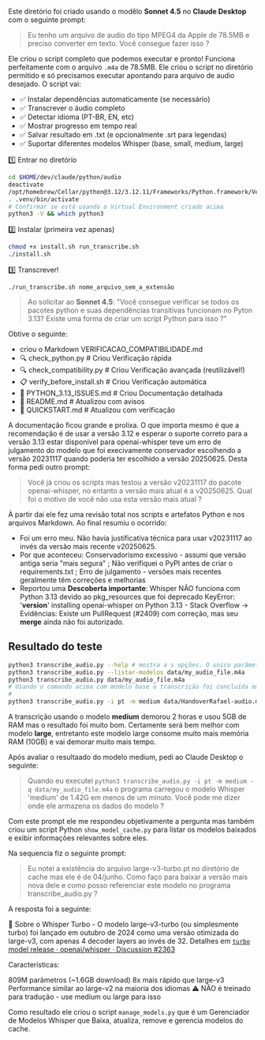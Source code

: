 Este diretório foi criado usando o modêlo **Sonnet 4.5** no **Claude Desktop** com o seguinte prompt:

> Eu tenho um arquivo de audio do tipo MPEG4 da Apple de 78.5MB e preciso converter em texto. Você consegue fazer isso ?

Ele criou o script completo que podemos executar e pronto! Funciona perfeitamente com o arquivo `.m4a` de 78.5MB.
Ele criou o script no diretório permitido e só precisamos executar apontando para arquivo de audio desejado.
O script vai:

- ✅ Instalar dependências automaticamente (se necessário)
- ✅ Transcrever o áudio completo
- ✅ Detectar idioma (PT-BR, EN, etc)
- ✅ Mostrar progresso em tempo real
- ✅ Salvar resultado em .txt (e opcionalmente .srt para legendas)
- ✅ Suportar diferentes modelos Whisper (base, small, medium, large)

1️⃣ Entrar no diretório

```bash
cd $HOME/dev/claude/python/audio
deactivate
/opt/homebrew/Cellar/python@3.12/3.12.11/Frameworks/Python.framework/Versions/3.12/bin/python3.12 -m venv .venv
. .venv/bin/activate
# Confirmar se está usando o Virtual Environment criado acima
python3 -V && which python3
```

2️⃣ Instalar (primeira vez apenas)

```bash
chmod +x install.sh run_transcribe.sh
./install.sh
```

3️⃣ Transcrever!

`./run_transcribe.sh nome_arquivo_sem_a_extensão`

> Ao solicitar ao **Sonnet 4.5**: "Você consegue verificar se todos os pacotes python e suas dependências transitivas funcionam no Pyton 3.13? Existe uma forma de criar um script Python para isso ?"

Obtive o seguinte:

- criou o Markdown VERIFICACAO_COMPATIBILIDADE.md
- 🔍 check_python.py # Criou Verificação rápida
- 🔍 check_compatibility.py # Criou Verificação avançada (reutilizável!)
- 📋 verify_before_install.sh # Criou Verificação automática
- 📘 PYTHON_3.13_ISSUES.md # Criou Documentação detalhada
- 📘 README.md # Atualizou com avisos
- 📘 QUICKSTART.md # Atualizou com verificação

A documentação ficou grande e prolixa. O que importa mesmo é que a recomendação é de usar a versão 3.12 e esperar o suporte correto para a versão 3.13 estar disponível para openai-whisper teve um erro de julgamento do modelo que foi execivamente conservador escolhendo a versão 20231117 quando poderia ter escolhido a versão 20250625.
Desta forma pedi outro prompt:

> Você já criou os scripts mas testou a versão v20231117 do pacote openai-whisper, no entanto a versão mais atual é a v20250625. Qual foi o motivo de você não usa esta versão mais atual ?

À partir dai ele fez uma revisão total nos scripts e artefatos Python e nos arquivos Markdown. Ao final resumiu o ocorrido:

- Foi um erro meu. Não havia justificativa técnica para usar v20231117 ao invés da versão mais recente v20250625.
- Por que aconteceu: Conservadorismo excessivo - assumi que versão antiga seria "mais segura" ; Não verifiquei o PyPI antes de criar o requirements.txt ; Erro de julgamento - versões mais recentes geralmente têm correções e melhorias
- Reportou uma **Descoberta importante**: Whisper NÃO funciona com Python 3.13 devido ao pkg_resources que foi deprecado KeyError: '**version**' installing openai-whisper on Python 3.13 - Stack Overflow -> Evidências: Existe um PullRequest (#2409) com correção, mas seu **merge** ainda não foi autorizado.

## Resultado do teste

```bash
python3 transcribe_audio.py --help # mostra a s opções. O unico parâmetro obrigatório é o nome do arquivo de audio.
python3 transcribe_audio.py --listar-modelos data/my_audio_file.m4a
python3 transcribe_audio.py data/my_audio_file.m4a
# Usando o comando acima com modelo base a transcrição foi concluída em 00:05:14 entretanto ficou com baixa qualidade
#
python3 transcribe_audio.py -i pt -m medium data/HandoverRafael-audio.m4a
```

A transcrição usando o modelo **medium** demorou 2 horas e usou 5GB de RAM mas o resultado foi muito bom. Certamente será bem melhor com modelo **large**, entretanto este modelo large consome muito mais memória RAM (10GB) e vai demorar muito mais tempo.

Após avaliar o resultaado do modelo medium, pedi ao Claude Desktop o seguinte:

> Quando eu executei `python3 transcribe_audio.py -i pt -m medium -q data/my_audio_file.m4a` o programa carregou o modelo Whisper 'medium' de 1.42G em menos de um minuto. Você pode me dizer onde ele armazena os dados do modelo ?

Com este prompt ele me respondeu objetivamente a pergunta mas também criou um script Python `show_model_cache.py` para listar os modelos baixados e exibir informações relevantes sobre eles.

Na sequencia fiz o seguinte prompt:

> Eu notei a existência do arquivo large-v3-turbo.pt no diretório de cache mas ele é de 04/junho. Como faço para baixar a versão mais nova dele e como posso referenciar este modelo no programa transcribe_audio.py ?

A resposta foi a seguinte:

🚀 Sobre o Whisper Turbo - O modelo large-v3-turbo (ou simplesmente turbo) foi lançado em outubro de 2024 como uma versão otimizada do large-v3, com apenas 4 decoder layers ao invés de 32. Detalhes em [`turbo` model release · openai/whisper · Discussion #2363](https://github.com/openai/whisper/discussions/2363)

Características:

809M parâmetros (~1.6GB download)
8x mais rápido que large-v3
Performance similar ao large-v2 na maioria dos idiomas
⚠️ NÃO é treinado para tradução - use medium ou large para isso

Como resultado ele criou o script `manage_models.py` que é um Gerenciador de Modelos Whisper que Baixa, atualiza, remove e gerencia modelos do cache.
